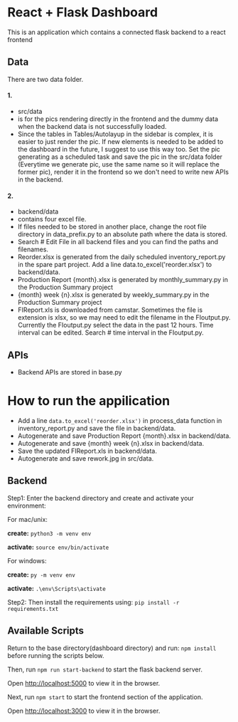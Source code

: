 # React + Flask Dashboard

This is an application which contains a connected flask backend to a react frontend


## Data
There are two data folder. 
#### 1.
- src/data 
- is for the pics rendering directly in the frontend and the dummy data when the backend data is not successfully loaded.
- Since the tables in Tables/Autolayup in the sidebar is complex, it is easier to just render the pic. If new elements is needed to be added to the dashboard in the future, I suggest to use this way too. Set the pic generating as a scheduled task and save the pic in the src/data folder (Everytime we generate pic, use the same name so it will replace the former pic), render it in the frontend so we don't need to write new APIs in the backend.
#### 2.
- backend/data 
- contains four excel file. 
- If files needed to be stored in another place, change the root file directory in data_prefix.py to an absolute path where the data is stored.
- Search # Edit File in all backend files and you can find the paths and filenames.
- Reorder.xlsx is generated from the daily scheduled inventory_report.py in the spare part project. Add a line data.to_excel('reorder.xlsx') to backend/data.
- Production Report {month}.xlsx is generated by monthly_summary.py in the Production Summary project
- {month} week {n}.xlsx is generated by weekly_summary.py in the Production Summary project
- FIReport.xls is downloaded from camstar. Sometimes the file is extension is xlsx, so we may need to edit the filename in the FIoutput.py. Currently the FIoutput.py select the data in the past 12 hours. Time interval can be edited. Search # time interval in the  FIoutput.py.

## APIs
- Backend APIs are stored in base.py

# How to run the appilication

- Add a line ```data.to_excel('reorder.xlsx')``` in process_data function in inventory_report.py and save the file in backend/data. 
- Autogenerate and save Production Report {month}.xlsx in backend/data. 
- Autogenerate and save {month} week {n}.xlsx in backend/data. 
- Save the updated FIReport.xls in backend/data. 
- Autogenerate and save rework.jpg in src/data. 


## Backend
Step1: Enter the backend directory and create and activate your environment:

For mac/unix: 

**create:** ```python3 -m venv env```

**activate:** `source env/bin/activate`

For windows: 

**create:** `py -m venv env`

**activate:** `.\env\Scripts\activate`


Step2: Then install the requirements using:
`pip install -r requirements.txt`

## Available Scripts

Return to the base directory(dashboard directory) and run: `npm install` before running the scripts below.

Then, run `npm run start-backend` to start the flask backend server.

Open [http://localhost:5000](http://localhost:5000) to view it in the browser.

Next, run `npm start` to start the frontend section of the application.

Open [http://localhost:3000](http://localhost:3000) to view it in the browser.
